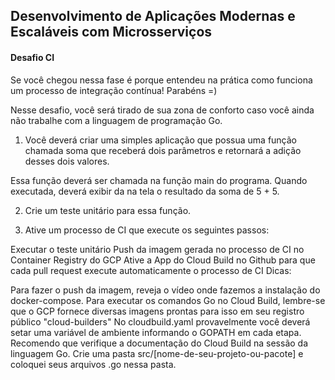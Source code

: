 ## Desenvolvimento de Aplicações Modernas e Escaláveis com Microsserviços

#### Desafio CI

Se você chegou nessa fase é porque entendeu na prática como funciona um processo de integração contínua! Parabéns =)

Nesse desafio, você será tirado de sua zona de conforto caso você ainda não trabalhe com a linguagem de programação Go.

1. Você deverá criar uma simples aplicação que possua uma função chamada soma que receberá dois parâmetros e retornará a adição desses dois valores.

Essa função deverá ser chamada na função main do programa. Quando executada, deverá exibir da na tela o resultado da soma de 5 + 5.

2. Crie um teste unitário para essa função.

3. Ative um processo de CI que execute os seguintes passos:

Executar o teste unitário
Push da imagem gerada no processo de CI no Container Registry do GCP
Ative a App do Cloud Build no Github para que cada pull request execute automaticamente o processo de CI
Dicas:

Para fazer o push da imagem, reveja o vídeo onde fazemos a instalação do docker-compose.
Para executar os comandos Go no Cloud Build, lembre-se que o GCP fornece diversas imagens prontas para isso em seu registro público "cloud-builders"
No cloudbuild.yaml provavelmente você deverá setar uma variável de ambiente informando o GOPATH em cada etapa. Recomendo que verifique a documentação do Cloud Build na sessão da linguagem Go.
Crie uma pasta src/[nome-de-seu-projeto-ou-pacote] e coloquei seus arquivos .go nessa pasta.
